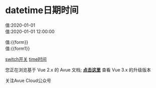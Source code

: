 datetime日期时间
============

值:2020-01-01  
值:2020-01-01 12:00:00  

<el-row :span="24">
  <el-col :span="6">
    值:{{form}}<br/>
    <avue-date v-model="form" format="yyyy年MM月dd日" value-format="yyyy-MM-dd" placeholder="请选择日期"></avue-date> 
    <el-col :span="24"></el-col>
  </el-col>
  <el-col :span="24"></el-col>
  <el-col :span="6">
    值:{{form1}}<br/>
    <avue-date v-model="form1" type="datetime" format="yyyy年MM月dd日 hh:mm:ss" value-format="yyyy-MM-dd hh:mm:ss" placeholder="请选择日期"></avue-date>
  </el-col>
</el-row>
<script>
export default {
  data() {
    return {
      form:'2020-01-01',
      form1:'2020-01-01 12:00:00'
    }
  }
}
</script>

[switch开关](https://v2.avuejs.com/component/switch/) [time时间](https://v2.avuejs.com/component/time/)

您正在浏览基于 Vue 2.x 的 Avue 文档; **[点击这里](https://avuejs.com/)**
查看 Vue 3.x 的升级版本

关注Avue Cloud公众号